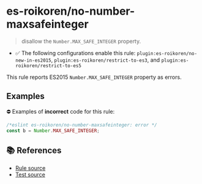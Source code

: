 # es-roikoren/no-number-maxsafeinteger
> disallow the `Number.MAX_SAFE_INTEGER` property.

- ✅ The following configurations enable this rule: `plugin:es-roikoren/no-new-in-es2015`, `plugin:es-roikoren/restrict-to-es3`, and `plugin:es-roikoren/restrict-to-es5`

This rule reports ES2015 `Number.MAX_SAFE_INTEGER` property as errors.

## Examples

⛔ Examples of **incorrect** code for this rule:

```js
/*eslint es-roikoren/no-number-maxsafeinteger: error */
const b = Number.MAX_SAFE_INTEGER;
```

## 📚 References

- [Rule source](https://github.com/roikoren755/eslint-plugin-es/blob/v2.0.10/src/rules/no-number-maxsafeinteger.ts)
- [Test source](https://github.com/roikoren755/eslint-plugin-es/blob/v2.0.10/tests/src/rules/no-number-maxsafeinteger.ts)
